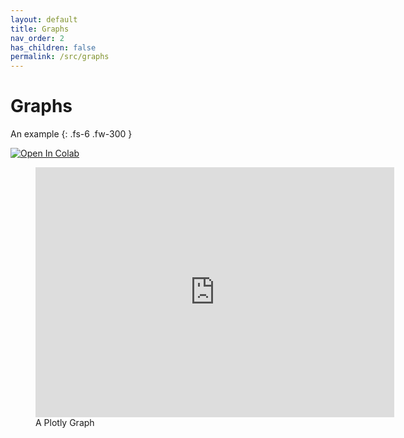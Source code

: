 ```yaml
---
layout: default
title: Graphs
nav_order: 2
has_children: false
permalink: /src/graphs
---
```


# Graphs

An example
{: .fs-6 .fw-300 }

[![Open In Colab](https://colab.research.google.com/assets/colab-badge.svg)](https://colab.research.google.com/github/thirdreading/thirdreading.github.io/blob/master/notebooks/graphs.ipynb)

<figure style="margin-bottom:5px;margin-right:5px;max-height:405px">
  <iframe src="https://nbviewer.org/github/thirdreading/thirdreading.github.io/blob/master/assets/points.html" 
style="width:125%;height:400px;border:none;">
  </iframe>
  <figcaption>A Plotly Graph</figcaption>
</figure>

<br>
<br>
<br>
<br>
<br>
<br>
<br>
<br>